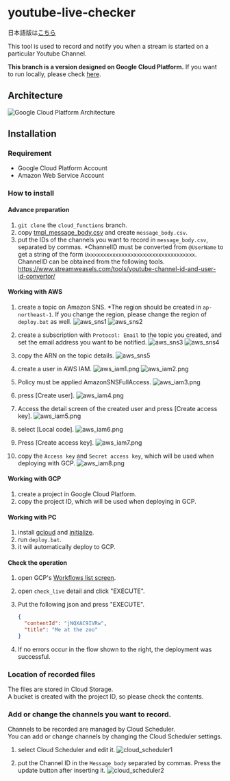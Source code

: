 # youtube-live-checker
日本語版は[こちら](https://github.com/f122apg/youtube-live-checker/blob/cloud_functions/README_ja.md)

This tool is used to record and notify you when a stream is started on a particular Youtube Channel.

**This branch is a version designed on Google Cloud Platform.**
If you want to run locally, please check [here](https://github.com/f122apg/youtube-live-checker/tree/master).

## Architecture
![Google Cloud Platform Architecture](doc/YoutubeLiveChecker_Architecture.png)

## Installation
### Requirement
* Google Cloud Platform Account
* Amazon Web Service Account

### How to install
#### Advance preparation
1. `git clone` the `cloud_functions` branch.
1. copy [tmpl_message_body.csv](https://github.com/f122apg/youtube-live-checker/blob/cloud_functions/gcp/cloud_scheduler/tmpl_message_body.csv) and create `message_body.csv`.
1. put the IDs of the channels you want to record in `message_body.csv`, separated by commas.
*ChannelID must be converted from `@UserName` to get a string of the form `Uxxxxxxxxxxxxxxxxxxxxxxxxxxxxxxxxxxx`.
 ChannelID can be obtained from the following tools.
https://www.streamweasels.com/tools/youtube-channel-id-and-user-id-convertor/

#### Working with AWS
1. create a topic on Amazon SNS.
*The region should be created in `ap-northeast-1`.
 If you change the region, please change the region of `deploy.bat` as well.
![aws_sns1](doc/installation/aws_sns1.png)
![aws_sns2](doc/installation/aws_sns2.png)

1. create a subscription with `Protocol: Email` to the topic you created, and set the email address you want to be notified.
![aws_sns3](doc/installation/aws_sns3.png)
![aws_sns4](doc/installation/aws_sns4.png)

1. copy the ARN on the topic details.
![aws_sns5](doc/installation/aws_sns5.png)

1. create a user in AWS IAM.
![aws_iam1.png](doc/installation/aws_iam1.png)
![aws_iam2.png](doc/installation/aws_iam2.png)

1. Policy must be applied AmazonSNSFullAccess.
![aws_iam3.png](doc/installation/aws_iam3.png)

1. press [Create user].
![aws_iam4.png](doc/installation/aws_iam4.png)

1. Access the detail screen of the created user and press [Create access key].
![aws_iam5.png](doc/installation/aws_iam5.png)

1. select [Local code].
![aws_iam6.png](doc/installation/aws_iam6.png)

1. Press [Create access key].
![aws_iam7.png](doc/installation/aws_iam7.png)

1. copy the `Access key` and `Secret access key`, which will be used when deploying with GCP.
![aws_iam8.png](doc/installation/aws_iam8.png)

#### Working with GCP
1. create a project in Google Cloud Platform.
1. copy the project ID, which will be used when deploying in GCP.

#### Working with PC
1. install [gcloud](https://cloud.google.com/sdk/docs/install) and [initialize](https://cloud.google.com/sdk/docs/initializing).
1. run `deploy.bat`.
1. it will automatically deploy to GCP.

#### Check the operation
1. open GCP's [Workflows list screen](https://console.cloud.google.com/workflows).
1. open `check_live` detail and click "EXECUTE".
1. Put the following json and press "EXECUTE".
    ``` json
    {
      "contentId": "jNQXAC9IVRw",
      "title": "Me at the zoo"
    }
    ```

1. If no errors occur in the flow shown to the right, the deployment was successful.

### Location of recorded files
The files are stored in Cloud Storage.  
A bucket is created with the project ID, so please check the contents.

### Add or change the channels you want to record.
Channels to be recorded are managed by Cloud Scheduler.  
You can add or change channels by changing the Cloud Scheduler settings.

1. select Cloud Scheduler and edit it.
![cloud_scheduler1](doc/channel_edit/cloud_scheduler1.png)

1. put the Channel ID in the `Message body` separated by commas. Press the update button after inserting it.
![cloud_scheduler2](doc/channel_edit/cloud_scheduler2.png)